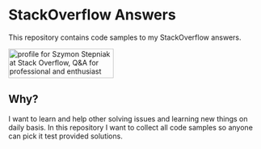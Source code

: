 # StackOverflow Answers

This repository contains code samples to my StackOverflow answers.

<a href="https://stackoverflow.com/users/2194470/szymon-stepniak" target="_blank"><img src="https://stackoverflow.com/users/flair/2194470.png?theme=clean" width="208" height="58" alt="profile for Szymon Stepniak at Stack Overflow, Q&amp;A for professional and enthusiast programmers" title="profile for Szymon Stepniak at Stack Overflow, Q&amp;A for professional and enthusiast programmers"></a>

## Why?

I want to learn and help other solving issues and learning new things on daily basis. In this repository I want to collect all code samples so anyone can pick it test provided solutions.
